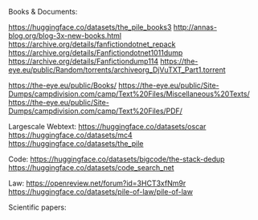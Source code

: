 
Books & Documents:


https://huggingface.co/datasets/the_pile_books3
http://annas-blog.org/blog-3x-new-books.html
https://archive.org/details/fanfictiondotnet_repack
https://archive.org/details/Fanfictiondotnet1011dump
https://archive.org/details/Fanfictiondump114
https://the-eye.eu/public/Random/torrents/archiveorg_DjVuTXT_Part1.torrent

https://the-eye.eu/public/Books/
https://the-eye.eu/public/Site-Dumps/campdivision.com/camp/Text%20Files/Miscellaneous%20Texts/
https://the-eye.eu/public/Site-Dumps/campdivision.com/camp/Text%20Files/PDF/

Largescale Webtext:
https://huggingface.co/datasets/oscar
https://huggingface.co/datasets/mc4
https://huggingface.co/datasets/the_pile

Code:
https://huggingface.co/datasets/bigcode/the-stack-dedup
https://huggingface.co/datasets/code_search_net

Law:
https://openreview.net/forum?id=3HCT3xfNm9r
https://huggingface.co/datasets/pile-of-law/pile-of-law



Scientific papers:
